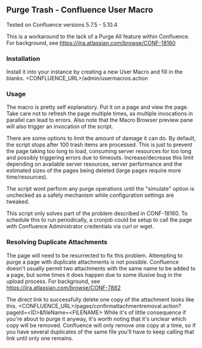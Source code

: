 ## Purge Trash - Confluence User Macro
Tested on Confluence versions 5.7.5 - 5.10.4

This is a workaround to the lack of a Purge All feature within Confluence. For background, see https://jira.atlassian.com/browse/CONF-18160

### Installation
Install it into your instance by creating a new User Macro and fill in the blanks. \<CONFLUENCE_URL>/admin/usermacros.action

### Usage
The macro is pretty self explanatory. Put it on a page and view the page. Take care not to refresh the page multiple times, as multiple invocations in parallel can lead to errors. Also note that the Macro Browser preview pane will also trigger an invocation of the script.

There are some options to limit the amount of damage it can do. By default, the script stops after 100 trash items are processed. This is just to prevent the page taking too long to load, consuming server resources for too long and possibly triggering errors due to timeouts. Increase/decrease this limit depending on available server resources, server performance and the estimated sizes of the pages being deleted (large pages require more time/resources).

The script wont perform any purge operations until the "simulate" option is unchecked as a safety mechanism while configuration settings are tweaked.

This script only solves part of the problem described in CONF-18160. To schedule this to run periodically, a cronjob could be setup to call the page with Confluence Administrator credentials via curl or wget.

### Resolving Duplicate Attachments
The page will need to be resurrected to fix this problem. Attempting to purge a page with duplicate attachments is not possible. Confluence doesn't usually permit two attachments with the same name to be added to a page, but some times it does happen due to some illusive bug in the upload process. For background, see  https://jira.atlassian.com/browse/CONF-7882

The direct link to successfully delete one copy of the attachment looks like this. 
\<CONFLUENCE_URL>/pages/confirmattachmentremoval.action?pageId=\<ID>&fileName=\<FILENAME>
While it's of little consequence if you're about to purge it anyway, it's worth noting that it's unclear which copy will be removed. Confluence will only remove one copy at a time, so if you have several duplicates of the same file you'll have to keep calling that link until only one remains.
